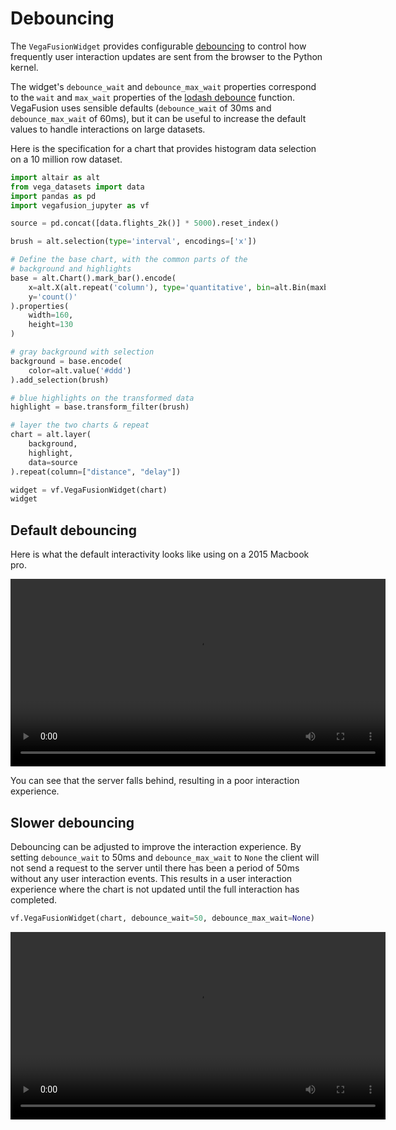 # Debouncing
The `VegaFusionWidget` provides configurable [debouncing](https://css-tricks.com/debouncing-throttling-explained-examples/) to control how frequently user interaction updates are sent from the browser to the Python kernel.  

The widget's `debounce_wait` and `debounce_max_wait` properties correspond to the `wait` and `max_wait` properties of the [lodash debounce](https://lodash.com/docs/#debounce) function. VegaFusion uses sensible defaults (`debounce_wait` of 30ms and `debounce_max_wait` of 60ms), but it can be useful to increase the default values to handle interactions on large datasets.

Here is the specification for a chart that provides histogram data selection on a 10 million row dataset.

```python
import altair as alt
from vega_datasets import data
import pandas as pd
import vegafusion_jupyter as vf

source = pd.concat([data.flights_2k()] * 5000).reset_index()

brush = alt.selection(type='interval', encodings=['x'])

# Define the base chart, with the common parts of the
# background and highlights
base = alt.Chart().mark_bar().encode(
    x=alt.X(alt.repeat('column'), type='quantitative', bin=alt.Bin(maxbins=20)),
    y='count()'
).properties(
    width=160,
    height=130
)

# gray background with selection
background = base.encode(
    color=alt.value('#ddd')
).add_selection(brush)

# blue highlights on the transformed data
highlight = base.transform_filter(brush)

# layer the two charts & repeat
chart = alt.layer(
    background,
    highlight,
    data=source
).repeat(column=["distance", "delay"])

widget = vf.VegaFusionWidget(chart)
widget
```

## Default debouncing
 Here is what the default interactivity looks like using on a 2015 Macbook pro. 

<video width="600" controls>
  <source src="https://user-images.githubusercontent.com/15064365/148806511-879bd7c5-78d3-44f6-8dbe-1c654bd0e89c.mov" type="video/mp4">
This browser does not support the video tag.
</video>

You can see that the server falls behind, resulting in a poor interaction experience.

## Slower debouncing
Debouncing can be adjusted to improve the interaction experience.  By setting `debounce_wait` to 50ms and `debounce_max_wait` to `None` the client will not send a request to the server until there has been a period of 50ms without any user interaction events.  This results in a user interaction experience where the chart is not updated until the full interaction has completed.

```python
vf.VegaFusionWidget(chart, debounce_wait=50, debounce_max_wait=None)
```

<video width="600" controls>
  <source src="https://user-images.githubusercontent.com/15064365/148806495-e2df06f9-655d-401f-8534-f2c41985b6ae.mov" type="video/mp4">
This browser does not support the video tag.
</video>
